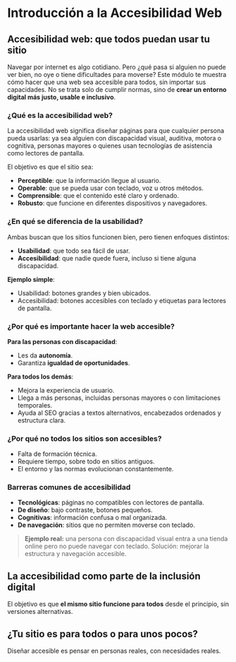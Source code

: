 # Introducción a la Accesibilidad Web

## Accesibilidad web: que todos puedan usar tu sitio

Navegar por internet es algo cotidiano. Pero ¿qué pasa si alguien no puede ver bien, no oye o tiene dificultades para moverse? Este módulo te muestra cómo hacer que una web sea accesible para todos, sin importar sus capacidades. No se trata solo de cumplir normas, sino de **crear un entorno digital más justo, usable e inclusivo**.

### ¿Qué es la accesibilidad web?

La accesibilidad web significa diseñar páginas para que cualquier persona pueda usarlas: ya sea alguien con discapacidad visual, auditiva, motora o cognitiva, personas mayores o quienes usan tecnologías de asistencia como lectores de pantalla.

El objetivo es que el sitio sea:

- **Perceptible**: que la información llegue al usuario.
- **Operable**: que se pueda usar con teclado, voz u otros métodos.
- **Comprensible**: que el contenido esté claro y ordenado.
- **Robusto**: que funcione en diferentes dispositivos y navegadores.

### ¿En qué se diferencia de la usabilidad?

Ambas buscan que los sitios funcionen bien, pero tienen enfoques distintos:

- **Usabilidad**: que todo sea fácil de usar.
- **Accesibilidad**: que nadie quede fuera, incluso si tiene alguna discapacidad.

**Ejemplo simple**:

- Usabilidad: botones grandes y bien ubicados.
- Accesibilidad: botones accesibles con teclado y etiquetas para lectores de pantalla.

### ¿Por qué es importante hacer la web accesible?

**Para las personas con discapacidad**:

- Les da **autonomía**.
- Garantiza **igualdad de oportunidades**.

**Para todos los demás**:

- Mejora la experiencia de usuario.
- Llega a más personas, incluidas personas mayores o con limitaciones temporales.
- Ayuda al SEO gracias a textos alternativos, encabezados ordenados y estructura clara.

### ¿Por qué no todos los sitios son accesibles?

- Falta de formación técnica.
- Requiere tiempo, sobre todo en sitios antiguos.
- El entorno y las normas evolucionan constantemente.

### Barreras comunes de accesibilidad

- **Tecnológicas**: páginas no compatibles con lectores de pantalla.
- **De diseño**: bajo contraste, botones pequeños.
- **Cognitivas**: información confusa o mal organizada.
- **De navegación**: sitios que no permiten moverse con teclado.

> **Ejemplo real:** una persona con discapacidad visual entra a una tienda online pero no puede navegar con teclado. Solución: mejorar la estructura y navegación accesible.

## La accesibilidad como parte de la inclusión digital

El objetivo es que **el mismo sitio funcione para todos** desde el principio, sin versiones alternativas.

## ¿Tu sitio es para todos o para unos pocos?

Diseñar accesible es pensar en personas reales, con necesidades reales.
